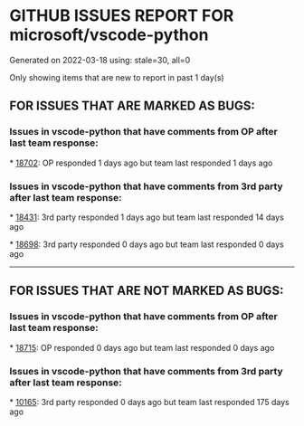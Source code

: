
# GITHUB ISSUES REPORT FOR microsoft/vscode-python


Generated on 2022-03-18 using: stale=30, all=0


Only showing items that are new to report in past 1 day(s)


## FOR ISSUES THAT ARE MARKED AS BUGS:


### Issues in vscode-python that have comments from OP after last team response:


\* [18702](https://github.com/microsoft/vscode-python/issues/18702 "&quot;Python extension loading...&quot; forever on windows only."): OP responded 1 days ago but team last responded 1 days ago

### Issues in vscode-python that have comments from 3rd party after last team response:


\* [18431](https://github.com/microsoft/vscode-python/issues/18431 "Pytest discovery is broken"): 3rd party responded 1 days ago but team last responded 14 days ago

\* [18698](https://github.com/microsoft/vscode-python/issues/18698 "Use `conda run` to get the activated environment variables instead of activation using shell scripts"): 3rd party responded 0 days ago but team last responded 0 days ago

---

## FOR ISSUES THAT ARE NOT MARKED AS BUGS:


### Issues in vscode-python that have comments from OP after last team response:


\* [18715](https://github.com/microsoft/vscode-python/issues/18715 "Python - Module Statistics - does not identify error"): OP responded 0 days ago but team last responded 0 days ago

### Issues in vscode-python that have comments from 3rd party after last team response:


\* [10165](https://github.com/microsoft/vscode-python/issues/10165 "Fix environment-dependent git pre-commit hooks"): 3rd party responded 0 days ago but team last responded 175 days ago
